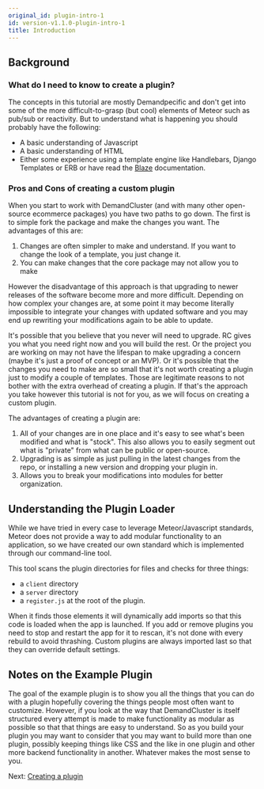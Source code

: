 ```yaml
---
original_id: plugin-intro-1
id: version-v1.1.0-plugin-intro-1
title: Introduction
---
```

    
## Background

### What do I need to know to create a plugin?

The concepts in this tutorial are mostly Demandpecific and don't get into some of the more difficult-to-grasp (but cool)
elements of Meteor such as pub/sub or reactivity. But to understand what is happening you should probably have the following:

* A basic understanding of Javascript
* A basic understanding of HTML
* Either some experience using a template engine like Handlebars, Django Templates or ERB or have read the [Blaze](http://blazejs.org/guide/introduction.html) documentation.

### Pros and Cons of creating a custom plugin

When you start to work with DemandCluster (and with many other open-source ecommerce packages) you have two paths to go down. The first is to simple fork the package and make the changes you want. The advantages of this are:

1. Changes are often simpler to make and understand. If you want to change the look of a template, you just change it.
1. You can make changes that the core package may not allow you to make

However the disadvantage of this approach is that upgrading to newer releases of the software become more and more difficult. Depending on how complex your changes are, at some point it may become literally impossible to integrate your changes with updated software and you may end up rewriting your modifications again to be able to update.

It's possible that you believe that you never will need to upgrade. RC gives you what you need right now and you will build the rest. Or the project you are working on may not have the lifespan to make upgrading a concern (maybe it's just a proof of concept or an MVP). Or it's possible that the changes you need to make are so small that it's not worth creating a plugin just to modify a couple of templates. Those are legitimate reasons to not bother with the extra overhead of creating a plugin. If that's the approach you take however this tutorial is not for you, as we will focus on creating a custom plugin.

The advantages of creating a plugin are:

1. All of your changes are in one place and it's easy to see what's been modified and what is "stock". This also allows you to easily segment out what is "private" from what can be public or open-source.
1. Upgrading is as simple as just pulling in the latest changes from the repo, or installing a new version and dropping your plugin in.
1. Allows you to break your modifications into modules for better organization.

## Understanding the Plugin Loader

While we have tried in every case to leverage Meteor/Javascript standards, Meteor does not provide a way to add modular
functionality to an application, so we have created our own standard which is implemented through our command-line tool.

This tool scans the plugin directories for files and checks for three things:

* a `client` directory
* a `server` directory
* a `register.js` at the root of the plugin.

When it finds those elements it will dynamically add imports so that this code is loaded when the app is launched.
If you add or remove plugins you need to stop and restart the app for it to rescan, it's not done with every rebuild to
avoid thrashing. Custom plugins are always imported last so that they can override default settings.

## Notes on the Example Plugin

The goal of the example plugin is to show you all the things that you can do with a plugin hopefully covering the things
people most often want to customize. However, if you look at the way that DemandCluster is itself structured every
attempt is made to make functionality as modular as possible so that that things are easy to understand. So as you build your plugin you may want to consider that you may want to build
more than one plugin, possibly keeping things like CSS and the like in one plugin and other more backend functionality
in another. Whatever makes the most sense to you.

Next: [Creating a plugin](plugin-creating-2)

